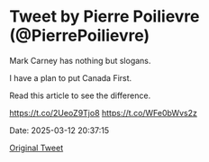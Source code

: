 # Tweet by Pierre Poilievre (@PierrePoilievre)

Mark Carney has nothing but slogans.

I have a plan to put Canada First.

Read this article to see the difference.

https://t.co/2UeoZ9Tjo8 https://t.co/WFe0bWvs2z

Date: 2025-03-12 20:37:15

[Original Tweet](https://x.com/PierrePoilievre/status/1899922659443351866)

